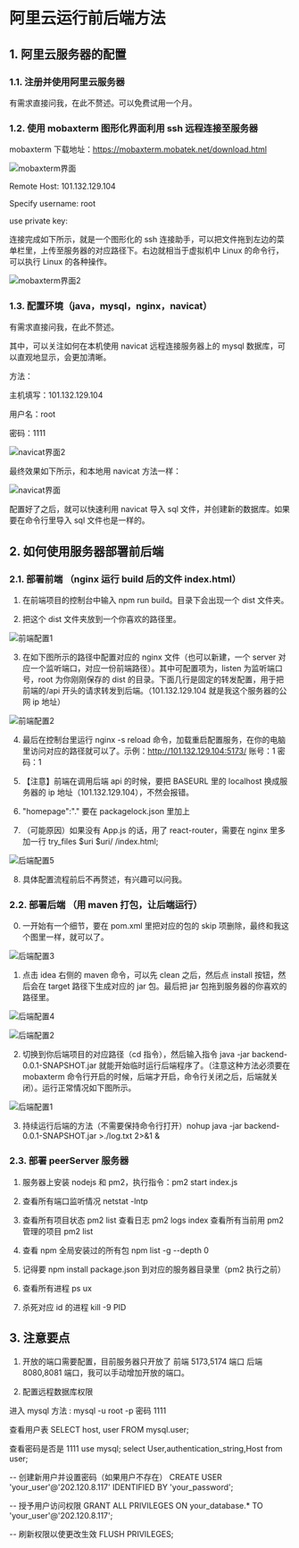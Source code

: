 # 阿里云运行前后端方法

## 1. 阿里云服务器的配置

### 1.1. 注册并使用阿里云服务器

有需求直接问我，在此不赘述。可以免费试用一个月。

### 1.2. 使用 mobaxterm 图形化界面利用 ssh 远程连接至服务器

mobaxterm 下载地址：https://mobaxterm.mobatek.net/download.html

![mobaxterm界面](./img/mobaxterm界面.png)

Remote Host: 101.132.129.104

Specify username: root

use private key:

连接完成如下所示，就是一个图形化的 ssh 连接助手，可以把文件拖到左边的菜单栏里，上传至服务器的对应路径下。右边就相当于虚拟机中 Linux 的命令行，可以执行 Linux 的各种操作。

![mobaxterm界面2](./img/mobaxterm界面2.png)

### 1.3. 配置环境（java，mysql，nginx，navicat）

有需求直接问我，在此不赘述。

其中，可以关注如何在本机使用 navicat 远程连接服务器上的 mysql 数据库，可以直观地显示，会更加清晰。

方法：

主机填写：101.132.129.104

用户名：root

密码：1111

![navicat界面2](./img/navicat界面2.png)

最终效果如下所示，和本地用 navicat 方法一样：

![navicat界面](./img/navicat界面.png)

配置好了之后，就可以快速利用 navicat 导入 sql 文件，并创建新的数据库。如果要在命令行里导入 sql 文件也是一样的。

## 2. 如何使用服务器部署前后端

### 2.1. 部署前端 （nginx 运行 build 后的文件 index.html）

1. 在前端项目的控制台中输入 npm run build。目录下会出现一个 dist 文件夹。

2. 把这个 dist 文件夹放到一个你喜欢的路径里。

![前端配置1](./img/前端配置1.png)

3. 在如下图所示的路径中配置对应的 nginx 文件（也可以新建，一个 server 对应一个监听端口，对应一份前端路径）。其中可配置项为，listen 为监听端口号，root 为你刚刚保存的 dist 的目录。下面几行是固定的转发配置，用于把前端的/api 开头的请求转发到后端。（101.132.129.104 就是我这个服务器的公网 ip 地址）

![前端配置2](./img/前端配置2.png)

4. 最后在控制台里运行 nginx -s reload 命令，加载重启配置服务，在你的电脑里访问对应的路径就可以了。示例：http://101.132.129.104:5173/ 账号：1 密码：1

5. 【注意】前端在调用后端 api 的时候，要把 BASEURL 里的 localhost 换成服务器的 ip 地址（101.132.129.104），不然会报错。

6. "homepage":"." 要在 packagelock.json 里加上

7. （可能原因）如果没有 App.js 的话，用了 react-router，需要在 nginx 里多加一行 try_files $uri $uri/ /index.html;

![后端配置5](./img/后端配置5.png)

8. 具体配置流程前后不再赘述，有兴趣可以问我。

### 2.2. 部署后端 （用 maven 打包，让后端运行）

0. 一开始有一个细节，要在 pom.xml 里把对应的包的 skip 项删除，最终和我这个图里一样，就可以了。

![后端配置3](./img/后端配置3.png)

1. 点击 idea 右侧的 maven 命令，可以先 clean 之后，然后点 install 按钮，然后会在 target 路径下生成对应的 jar 包。最后把 jar 包拖到服务器的你喜欢的路径里。

![后端配置4](./img/后端配置4.png)

![后端配置2](./img/后端配置2.png)

2. 切换到你后端项目的对应路径（cd 指令），然后输入指令 java -jar backend-0.0.1-SNAPSHOT.jar 就能开始临时运行后端程序了。（注意这种方法必须要在 mobaxterm 命令行开启的时候，后端才开启，命令行关闭之后，后端就关闭）。运行正常情况如下图所示。

![后端配置1](./img/后端配置1.png)

3. 持续运行后端的方法（不需要保持命令行打开）nohup java -jar backend-0.0.1-SNAPSHOT.jar >./log.txt 2>&1 &

### 2.3. 部署 peerServer 服务器

1. 服务器上安装 nodejs 和 pm2，执行指令：pm2 start index.js

2. 查看所有端口监听情况 netstat -lntp

3. 查看所有项目状态 pm2 list 查看日志 pm2 logs index 查看所有当前用 pm2 管理的项目 pm2 list

4. 查看 npm 全局安装过的所有包 npm list -g --depth 0

5. 记得要 npm install package.json 到对应的服务器目录里（pm2 执行之前）

6. 查看所有进程 ps ux

7. 杀死对应 id 的进程 kill -9 PID

## 3. 注意要点

1. 开放的端口需要配置，目前服务器只开放了 前端 5173,5174 端口 后端 8080,8081 端口，我可以手动增加开放的端口。

2. 配置远程数据库权限

进入 mysql 方法 : mysql -u root -p 密码 1111

查看用户表 SELECT host, user FROM mysql.user;

查看密码是否是 1111 use mysql; select User,authentication_string,Host from user;

-- 创建新用户并设置密码（如果用户不存在）
CREATE USER 'your_user'@'202.120.8.117' IDENTIFIED BY 'your_password';

-- 授予用户访问权限
GRANT ALL PRIVILEGES ON your_database.\* TO 'your_user'@'202.120.8.117';

-- 刷新权限以使更改生效
FLUSH PRIVILEGES;
